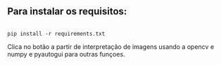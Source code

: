 <h2>Para instalar os requisitos: </h2>

```

pip install -r requirements.txt

```

<p> 
Clica no botão a partir de interpretação de imagens usando a opencv e numpy e pyautogui para outras funçoes.
</p>
